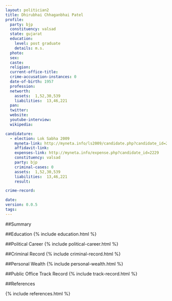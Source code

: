 ```yaml
---
layout: politician2
title: Dhirubhai Chhaganbhai Patel
profile: 
  party: bjp
  constituency: valsad
  state: gujarat
  education: 
    level: post graduate
    details: m.s.
  photo: 
  sex: 
  caste: 
  religion: 
  current-office-title: 
  crime-accusation-instances: 0
  date-of-birth: 1957
  profession: 
  networth: 
    assets:  1,52,30,539
    liabilities:  13,46,221
  pan: 
  twitter: 
  website: 
  youtube-interview: 
  wikipedia: 

candidature: 
  - election: Lok Sabha 2009
    myneta-link: http://myneta.info/ls2009/candidate.php?candidate_id=2229
    affidavit-link: 
    expenses-link: http://myneta.info/expense.php?candidate_id=2229
    constituency: valsad 
    party: bjp
    criminal-cases: 0
    assets:  1,52,30,539
    liabilities:  13,46,221
    result:  

crime-record: 

date: 
version: 0.0.5
tags: 
---
```

##Summary


##Education
{% include education.html %}


##Political Career
{% include political-career.html %}


##Criminal Record
{% include criminal-record.html %}


##Personal Wealth
{% include personal-wealth.html %}


##Public Office Track Record
{% include track-record.html %}


##References


{% include references.html %}